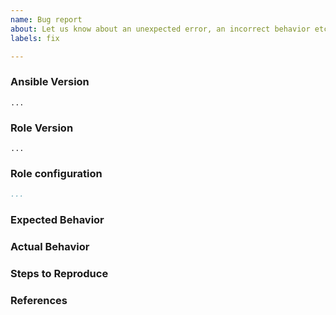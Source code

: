 ```yaml
---
name: Bug report
about: Let us know about an unexpected error, an incorrect behavior etc.
labels: fix

---
```


<!--
Hi,

Thank you for opening an issue. Try to fill in the information below as best you can so it will be easier to help you faster.
-->

### Ansible Version
<!---
ansible --version
-->
```
...
```

### Role Version
<!---
If you are not using the latest version of this Ansible role, please try upgrading because your issue may have already been fixed.
-->
```
...
```

### Role configuration
<!--
Paste the relevant parts of your configuration between the ``` marks below.
-->
```yaml
...
```

### Expected Behavior
<!--
What should have happened?
-->

### Actual Behavior
<!--
What actually happened?
-->

### Steps to Reproduce
<!--
Please list the steps required to reproduce the issue if possible.
-->

### References
<!--
Are there any other GitHub issues (open or closed) or Pull Requests that should be linked here? For example:

- #42

-->